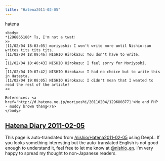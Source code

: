 ```yaml
---
title: "Hatena2011-02-05"
---
```


hatena

```
<body>
*1296865180* Ts, I'm not a twat!
>>
[11/02/04 18:03:05] moriyoshi: I won't write more until Nishio-san writes tits tits tits.
[11/02/04 18:09:46] NISHIO Hirokazu: You don't have to write.
…
[11/02/04 18:40:43] NISHIO Hirokazu: I feel sorry for Moriyoshi.
…
[11/02/04 19:07:42] NISHIO Hirokazu: I had no choice but to write this in Hatesta.
[11/02/04 19:08:05] NISHIO Hirokazu: I didn't mean that I wanted to read the rest of the article!
<<

References: <a href='http://d.hatena.ne.jp/moriyoshi/20110204/1296808771'>Me and PHP - muddy brown thang</a>
</body>
```


[Hatena Diary 2011-02-05](https://nishiohirokazu.hatenadiary.org/archive/2011/02/05)
---
This page is auto-translated from [/nishio/Hatena2011-02-05](https://scrapbox.io/nishio/Hatena2011-02-05) using DeepL. If you looks something interesting but the auto-translated English is not good enough to understand it, feel free to let me know at [@nishio_en](https://twitter.com/nishio_en). I'm very happy to spread my thought to non-Japanese readers.